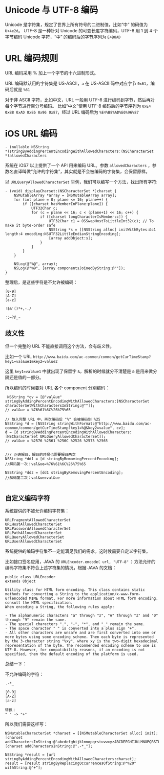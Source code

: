 # Unicode 与 UTF-8 编码

Unicode 是字符集，规定了世界上所有符号的二进制值，比如“中” 的码值为 `U+4e2d`。
UTF-8 是一种针对 Unicode 的可变长度字符编码，UTF-8 用 1 到 4 个字节编码 Unicode 字符，“中” 的编码后的字节序列为 `E4B8AD`

# URL 编码规则
URL 编码采用 % 加上一个字节的十六进制形式。

URL 编码默认用的字符集是 US-ASCII，`a` 在 US-ASCII 码中对应字节 `0x61`，编码后就是 `%61`

对于非 ASCII 字符，比如中文，URL 一般用 UTF-8 进行编码到字节，然后再对每个字节进行百分号编码。
比如“中文”使用 UTF-8 编码后的字节序列为 `0xE4 0xB8 0xAD 0xE6 0x96 0x87`，经过 URL 编码后为 `%E4%B8%AD%E6%96%87`


# iOS URL 编码

`- (nullable NSString *)stringByAddingPercentEncodingWithAllowedCharacters:(NSCharacterSet *)allowedCharacters`

系统在 iOS7 以上提供了一个 API 用来编码 URL。参数 `allowedCharacters` ，参数名直译叫做“允许的字符集”，其实就是不会被编码的字符集，会保留原样。

以 `URLQueryAllowedCharacterSet` 举例，我们可以编写一个方法，找出所有字符:

```objc
- (void)_displayCharset:(NSCharacterSet *)charset {
    NSMutableArray *array = [NSMutableArray array];
    for (int plane = 0; plane <= 16; plane++) {
        if ([charset hasMemberInPlane:plane]) {
            UTF32Char c;
            for (c = plane << 16; c < (plane+1) << 16; c++) {
                if ([charset longCharacterIsMember:c]) {
                    UTF32Char c1 = OSSwapHostToLittleInt32(c); // To make it byte-order safe
                    NSString *s = [[NSString alloc] initWithBytes:&c1 length:4 encoding:NSUTF32LittleEndianStringEncoding];
                    [array addObject:s];
                }
            }
        }
    }
    
    NSLog(@"%@", array);
    NSLog(@"%@", [array componentsJoinedByString:@""]);
}
```

整理后，是这些字符是不允许被编码：
```
[0-9]
[A-Z]
[a-z]

!$&'()*+,-./

:;=?@_~
```
## 歧义性
但一个完整的 URL 不能直接调用这个方法，会有歧义性。

比如一个 URL `http://www.baidu.com/ac-common/common/getCurTimeStamp?key1=val&ue1&key2=value2`

这里 `key1=val&ue1` 中就出现了保留字 `&`，解析的时候就分不清楚是 `&` 是用来做分隔还是值的一部分。

所以编码的时候要对 URL 各个 component 分别编码：

```objc
 NSString *cv = [@"val&ue" stringByAddingPercentEncodingWithAllowedCharacters:[NSCharacterSet characterSetWithCharactersInString:@""]];
// val&ue = %76%61%6C%26%75%65

// 放入完整 URL 中，再次编码后 "%" 会被编码到 %25
NSString *d = [NSString stringWithFormat:@"http://www.baidu.com/ac-common/common/getCurTimeStamp?key1=%@&key2=value", cv];
d = [d stringByAddingPercentEncodingWithAllowedCharacters:[NSCharacterSet URLQueryAllowedCharacterSet]];
// val&ue = %2576 %2561 %256C %2526 %2575 %2565    


/// 正确解码，解码的时候也需要解码两次
NSString *dd1 = [d stringByRemovingPercentEncoding];
//解码第一次：val&ue=%76%61%6C%26%75%65

NSString *dd2 = [dd1 stringByRemovingPercentEncoding];
//解码第二次：val&ue=val&ue
    
```

## 自定义编码字符

系统提供的不被允许编码字符集：

```
URLFragmentAllowedCharacterSet
URLHostAllowedCharacterSet    
URLPasswordAllowedCharacterSet
URLPathAllowedCharacterSet    
URLQueryAllowedCharacterSet   
URLUserAllowedCharacterSet    
```

系统提供的编码字符集不一定能满足我们的需求，这时候需要自定义字符集。

比如接口签名应用，JAVA 的 `URLEncoder.encode( url, "UTF-8" )` 方法允许的编码字符集不符合上述字符集的情况，根据 JAVA 的文档：

```
public class URLEncoder
extends Object

Utility class for HTML form encoding. This class contains static methods for converting a String to the application/x-www-form-urlencoded MIME format. For more information about HTML form encoding, consult the HTML specification.
When encoding a String, the following rules apply:

- The alphanumeric characters "a" through "z", "A" through "Z" and "0" through "9" remain the same.
- The special characters ".", "-", "*", and "_" remain the same.
- The space character " " is converted into a plus sign "+".
- All other characters are unsafe and are first converted into one or more bytes using some encoding scheme. Then each byte is represented by the 3-character string "%xy", where xy is the two-digit hexadecimal representation of the byte. The recommended encoding scheme to use is UTF-8. However, for compatibility reasons, if an encoding is not specified, then the default encoding of the platform is used.
```

总结一下：

不允许编码的字符：
```
.-*_

[0-9]
[A-Z]
[a-z]

转换：
" " -> "+"
```

所以我们需要这样写：

```objc
NSMutableCharacterSet *charset = [[NSMutableCharacterSet alloc] init];
[charset addCharactersInString:@"abcdefghijklmnopqrstuvwxyzABCDEFGHIJKLMNOPQRSTUVWXYZ0123456789"];
[charset addCharactersInString:@".-*_"];

NSString *result = [url stringByAddingPercentEncodingWithAllowedCharacters:charset];
result = [result stringByReplacingOccurrencesOfString:@"%20" withString:@"+"];

```






